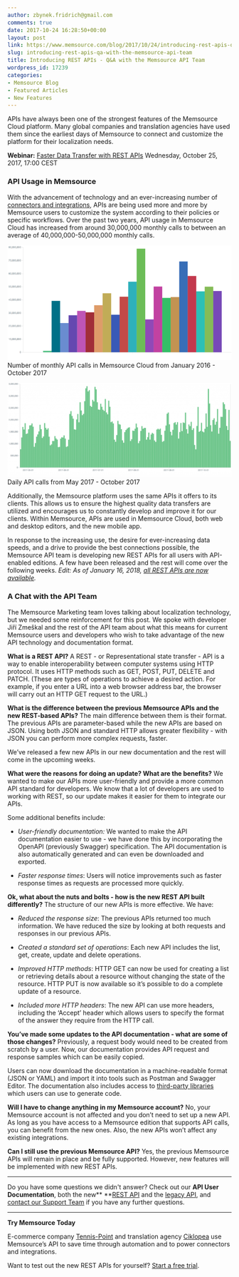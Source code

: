 ```yaml
---
author: zbynek.fridrich@gmail.com
comments: true
date: 2017-10-24 16:28:50+00:00
layout: post
link: https://www.memsource.com/blog/2017/10/24/introducing-rest-apis-qa-with-the-memsource-api-team/
slug: introducing-rest-apis-qa-with-the-memsource-api-team
title: Introducing REST APIs - Q&A with the Memsource API Team
wordpress_id: 17239
categories:
- Memsource Blog
- Featured Articles
- New Features
---
```


APIs have always been one of the strongest features of the Memsource Cloud platform. Many global companies and translation agencies have used them since the earliest days of Memsource to connect and customize the platform for their localization needs. <!-- more -->


**Webinar:** [Faster Data Transfer with REST APIs](https://attendee.gotowebinar.com/register/4180124791812473090)
Wednesday, October 25, 2017, 17:00 CEST




### API Usage in Memsource


With the advancement of technology and an ever-increasing number of [connectors and integrations](https://www.memsource.com/integrations/), APIs are being used more and more by Memsource users to customize the system according to their policies or specific workflows. Over the past two years, API usage in Memsource Cloud has increased from around 30,000,000 monthly calls to between an average of 40,000,000-50,000,000 monthly calls.

[![](/uploads/2017/10/Monthly-API-Calls-2-years1.png)](/uploads/2017/10/Monthly-API-Calls-2-years1.png) Number of monthly API calls in Memsource Cloud from January 2016 - October 2017

[![](/uploads/2017/10/Daily-API-Calls-6-months-1024x429.png)](/uploads/2017/10/Daily-API-Calls-6-months.png) Daily API calls from May 2017 - October 2017

Additionally, the Memsource platform uses the same APIs it offers to its clients. This allows us to ensure the highest quality data transfers are utilized and encourages us to constantly develop and improve it for our clients. Within Memsource, APIs are used in Memsource Cloud, both web and desktop editors, and the new mobile app.

In response to the increasing use, the desire for ever-increasing data speeds, and a drive to provide the best connections possible, the Memsource API team is developing new REST APIs for all users with API-enabled editions. A few have been released and the rest will come over the following weeks.
_Edit: As of January 16, 2018, [all REST APIs are now available](https://www.memsource.com/blog/2018/01/16/update-all-memsource-rest-apis-now-available/)._


### A Chat with the API Team


The Memsource Marketing team loves talking about localization technology, but we needed some reinforcement for this post. We spoke with developer Jiří Zmeškal and the rest of the API team about what this means for current Memsource users and developers who wish to take advantage of the new API technology and documentation format.

**What is a REST API?**
A REST - or Representational state transfer - API is a way to enable interoperability between computer systems using HTTP protocol. It uses HTTP methods such as GET, POST, PUT, DELETE and PATCH. (These are types of operations to achieve a desired action. For example, if you enter a URL into a web browser address bar, the browser will carry out an HTTP GET request to the URL.)

**What is the difference between the previous Memsource APIs and the new REST-based APIs?**
The main difference between them is their format. The previous APIs are parameter-based while the new APIs are based on JSON. Using both JSON and standard HTTP allows greater flexibility - with JSON you can perform more complex requests, faster.

We’ve released a few new APIs in our new documentation and the rest will come in the upcoming weeks.

**What were the reasons for doing an update? What are the benefits?**
We wanted to make our APIs more user-friendly and provide a more common API standard for developers. We know that a lot of developers are used to working with REST, so our update makes it easier for them to integrate our APIs.

Some additional benefits include:



 	
  * _User-friendly documentation:_ We wanted to make the API documentation easier to use - we have done this by incorporating the OpenAPI (previously Swagger) specification. The API documentation is also automatically generated and can even be downloaded and exported.

 	
  * _Faster response times_: Users will notice improvements such as faster response times as requests are processed more quickly.


**Ok, what about the nuts and bolts - how is the new REST API built differently?**
The structure of our new APIs is more effective. We have:



 	
  * _Reduced the response size_: The previous APIs returned too much information. We have reduced the size by looking at both requests and responses in our previous APIs.

 	
  * _Created a standard set of operations_: Each new API includes the list, get, create, update and delete operations.

 	
  * _Improved HTTP methods_: HTTP GET can now be used for creating a list or retrieving details about a resource without changing the state of the resource. HTTP PUT is now available so it’s possible to do a complete update of a resource.

 	
  * _Included more HTTP headers_: The new API can use more headers, including the ‘Accept’ header which allows users to specify the format of the answer they require from the HTTP call.


**You’ve made some updates to the API documentation - what are some of those changes?**
Previously, a request body would need to be created from scratch by a user. Now, our documentation provides API request and response samples which can be easily copied.

Users can now download the documentation in a machine-readable format (JSON or YAML) and import it into tools such as Postman and Swagger Editor. The documentation also includes access to [third-party libraries](https://swagger.io/swagger-codegen/) which users can use to generate code.

**Will I have to change anything in my Memsource account?**
No, your Memsource account is not affected and you don’t need to set up a new API. As long as you have access to a Memsource edition that supports API calls, you can benefit from the new ones. Also, the new APIs won’t affect any existing integrations.

**Can I still use the previous Memsource API?**
Yes, the previous Memsource APIs will remain in place and be fully supported. However, new features will be implemented with new REST APIs.

---

Do you have some questions we didn't answer?
Check out our **API User Documentation**, both the new** **[REST API](https://cloud.memsource.com/web/docs/api) and the [legacy API](https://wiki.memsource.com/wiki/Memsource_API), and [contact our Support Team](mailto:support@memsource.com) if you have any further questions.

---

**Try Memsource Today**

E-commerce company [Tennis-Point](https://www.memsource.com/blog/2017/01/18/case-study-localizing-ecommerce-websites/) and translation agency [Ciklopea](https://www.memsource.com/blog/2017/07/25/ciklopea-localizes-wordpress-websites-up-to-30-faster/) use Memsource’s API to save time through automation and to power connectors and integrations.

Want to test out the new REST APIs for yourself? [Start a free trial](https://cloud.memsource.com/web/organization/signup?e=ULTIMATE).
